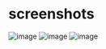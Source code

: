 # screenshots
![image](https://github.com/AnuragPandey01/TeamForge/assets/98679799/d4c2d4e2-86bd-4d54-aa7b-90a44e2f874c)
![image](https://github.com/AnuragPandey01/TeamForge/assets/98679799/0aa82e5a-0b88-4a4b-b967-077e9c4e2665)
![image](https://github.com/AnuragPandey01/TeamForge/assets/98679799/2b8d45ed-6398-4a9f-9204-951b26e50b3e)
